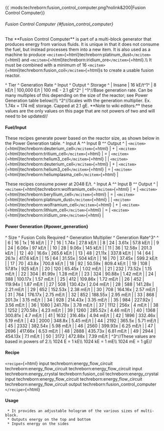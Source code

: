 {{ :mods:techreborn:fusion_control_computer.png?nolink&200\|Fusion
Control Computer}}

###### Fusion Control Computer {#fusion_control_computer}

The \*\*Fusion Control Computer\*\* is part of a multi-block generator
that produces energy from various fluids. It is unique in that it does
not consume the fuel, but instead processes them into a new item. It is
also used as a machine to produce
`<mcitem>`{=html}techreborn:platinum_dust`</mcitem>`{=html} and
`<mcitem>`{=html}techreborn:iridium_ore`</mcitem>`{=html}.\\\\ It must
be combined with a minimum of 16
`<mcitem>`{=html}techreborn:fusion_coil`</mcitem>`{=html}s to create a
usable fusion reactor.

\^ Tier \^ Generation Rate \^ Input \^ Output \^ Storage \^ \| Insane \|
16 kE/t^1^ \| 8 kE/t \| 100,000 E/t \| 100 mE - 2.1 gE^2^ \| ^1^//Base
generation rate. Can be many multiples of this depending on the size of
the reactor; see Power Generation table below//\\\\ ^2^//Scales with the
generation multiplier. Ex. 1.74x = 174 mE storage. Capped at 2.1 gE.
\*\*Note to wiki editors:\*\* these values are the only values on this
page that are not powers of two and will need to be updated//

#### Fuel/Input

These recipes generate power based on the reactor size, as shown below
in the Power Generation table. \^ Input A \^\^ Input B \^\^ Output \^ \|
`<mcitem>`{=html}techreborn:deuterium_cell`</mcitem>`{=html} \| + \|
`<mcitem>`{=html}techreborn:tritium_cell`</mcitem>`{=html} \| = \|
`<mcitem>`{=html}techreborn:helium3_cell`</mcitem>`{=html} \| \|
`<mcitem>`{=html}techreborn:deuterium_cell`</mcitem>`{=html} \| + \|
`<mcitem>`{=html}techreborn:helium3_cell`</mcitem>`{=html} \| = \|
`<mcitem>`{=html}techreborn:heliumplasma_cell`</mcitem>`{=html} \|

These recipes consume power at 2048 E/t. \^ Input A \^\^ Input B \^\^
Output \^ \|
`<mcitem>`{=html}techreborn:wolframium_cell`</mcitem>`{=html} \| + \|
`<mcitem>`{=html}techreborn:beryllium_cell`</mcitem>`{=html} \| = \|
`<mcitem>`{=html}techreborn:platinum_dust`</mcitem>`{=html} \| \|
`<mcitem>`{=html}techreborn:wolframium_cell`</mcitem>`{=html} \| + \|
`<mcitem>`{=html}techreborn:lithium_cell`</mcitem>`{=html} \| = \|
`<mcitem>`{=html}techreborn:iridium_ore`</mcitem>`{=html} \|

#### Power Generation {#power_generation}

\^ Size \^ Fusion Coils Required \^ Generation Multiplier \^ Generation
Rate^3^ \^ \| 6 \| 16 \| 1x \| 16 kE/t \| \| 7 \| 16 \| 1.74x \| 27.8
kE/t \| \| 8 \| 24 \| 3.61x \| 57.8 kE/t \| \| 9 \| 24 \| 6.06x \| 97
kE/t \| \| 10 \| 28 \| 9.06x \| 145 kE/t \| \| 11 \| 36 \| 12.58x \|
201.3 kE/t \| \| 12 \| 40 \| 16.6x \| 265.6 kE/t \| \| 13 \| 48 \|
21.11x \| 337.8 kE/t \| \| 14 \| 64 \| 26.1x \| 417.6 kE/t \| \| 15 \|
64 \| 31.55x \| 504 kE/t \| \| 16 \| 70 \| 37.45x \| 599.2 kE/t \| \| 17
\| 70 \| 43.8x \| 700.8 kE/t \| \| 18 \| 92 \| 50.59x \| 809.4 kE/t \|
\| 19 \| 108 \| 57.81x \| 925 kE/t \| \| 20 \| 120 \| 65.45x \| 1.02
mE/t \| \| 21 \| 232 \| 73.52x \| 1.15 mE/t \| \| 22 \| 304 \| 81.99x \|
1.28 mE/t \| \| 23 \| 324 \| 90.88x \| 1.42 mE/t \| \| 24 \| 388 \|
100.17x \| 1.57 mE/t \| \| 25 \| 412 \| 109.86x \| 1.72 mE/t \| \| 26 \|
452 \| 119.94x \| 1.87 mE/t \| \| 27 \| 508 \| 130.42x \| 2.04 mE/t \|
\| 28 \| 588 \| 141.28x \| 2.21 mE/t \| \| 29 \| 652 \| 152.53x \| 2.38
mE/t \| \| 30 \| 708 \| 164.16x \| 2.57 mE/t \| \| 31 \| 764 \| 176.17x
\| 2.75 mE/t \| \| 32 \| 852 \| 188.55x \| 2.95 mE/t \| \| 33 \| 868 \|
201.3x \| 3.15 mE/t \| \| 34 \| 928 \| 214.43x \| 3.35 mE/t \| \| 35 \|
984 \| 227.92x \| 3.56 mE/t \| \| 36 \| 1080 \| 241.78x \| 3.78 mE/t \|
\| 37 \| 1112 \| 256x \| 4 mE/t \| \| 38 \| 1252 \| 270.58x \| 4.23 mE/t
\| \| 39 \| 1260 \| 285.52x \| 4.46 mE/t \| \| 40 \| 1368 \| 300.81x \|
4.7 mE/t \| \| 41 \| 1632 \| 316.46x \| 4.94 mE/t \| \| 42 \| 1896 \|
332.46x \| 5.19 mE/t \| \| 43 \| 2000 \| 348.8x \| 5.45 mE/t \| \| 44 \|
2192 \| 365.5x \| 5.71 mE/t \| \| 45 \| 2332 \| 382.54x \| 5.98 mE/t \|
\| 46 \| 2560 \| 399.93x \| 6.25 mE/t \| \| 47 \| 2696 \| 417.66x \|
6.53 mE/t \| \| 48 \| 2888 \| 435.73x \| 6.81 mE/t \| \| 49 \| 2944 \|
454.13x \| 7.1 mE/t \| \| 50 \| 3172 \| 472.88x \| 7.39 mE/t \|
^3^//These values are based in powers of 2.\\\\ 1024 E = 1 kE\\\\ 1024
kE = 1 mE\\\\ 1024 mE = 1 gE//

#### Recipe

`<recipe>`{=html} input techreborn:energy_flow_circuit
techreborn:energy_flow_circuit techreborn:energy_flow_circuit input
techreborn:energy_crystal techreborn:fusion_coil
techreborn:energy_crystal input techreborn:energy_flow_circuit
techreborn:energy_flow_circuit techreborn:energy_flow_circuit output
techreborn:fusion_control_computer `</recipe>`{=html}

#### Usage

` * It provides an adjustable hologram of the various sizes of multi-block.`\
` * Outputs energy on the top and bottom`\
` * Inputs energy on the sides`
